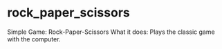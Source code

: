 # rock_paper_scissors
Simple Game: Rock-Paper-Scissors What it does: Plays the classic game with the computer.
